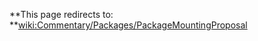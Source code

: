 
**This page redirects to: **[wiki:Commentary/Packages/PackageMountingProposal](/trac/ghc/wiki/Commentary/Packages/PackageMountingProposal)



